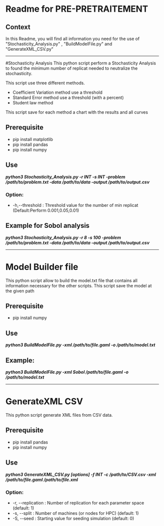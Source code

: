 # Readme for PRE-PRETRAITEMENT
## Context
In this Readme, you will find all information you need for the use of "Stochasticity_Analysis.py" , "BuildModelFile.py" and "GenerateXML_CSV.py"

***
#Stochasticity Analysis
This python script perform a Stochasticity Analysis to found the minimum number of replicat needed to neutralize the stochasticity.

This script use three different methods.
- Coefficient Variation method use a threshold
- Standard Error method use a threshold (with a percent)
- Student law method

This script save for each method a chart with the results and all curves

## Prerequisite
- pip install matplotlib
- pip install pandas
- pip install numpy

## Use
***python3 Stochasticity_Analysis.py -r INT -s INT -problem /path/to/problem.txt -data /path/to/data -output /path/to/output.csv***

### Option:
- -h,--threshold : Threshold value for the number of min replicat (Default:Perform 0.001,0.05,0.01)
## Example for Sobol analysis
***python3 Stochasticity_Analysis.py -r 8 -s 100 -problem /path/to/problem.txt -data /path/to/data -output /path/to/output.csv***

***
# Model Builder file
This python script allow to build the model.txt file that contains all information necessary for the other scripts.
This script save the model at the given path

## Prerequisite
- pip install numpy

## Use
***python3 BuildModelFile.py -xml <experiment name> /path/to/file.gaml -o /path/to/model.txt***
## Example:
***python3 BuildModelFile.py -xml Sobol /path/to/file.gaml -o /path/to/model.txt***
***
# GenerateXML CSV
This python script generate XML files from CSV data.

## Prerequisite
- pip install pandas
- pip install numpy

## Use
***python3 GenerateXML_CSV.py [options] -f INT -c /path/to/CSV.csv -xml <experiment name> /path/to/file.gaml /path/to/file.xml***
### Option:
- -r, --replication : Number of replication for each parameter space (default: 1)
- -s, --split : Number of machines (or nodes for HPC) (default: 1)
- -S, --seed : Starting value for seeding simulation (default: 0)
